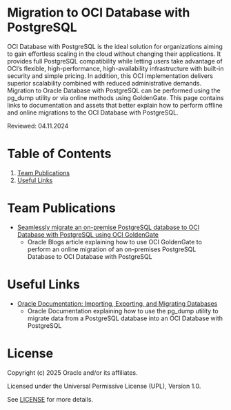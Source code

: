 # Migration to OCI Database with PostgreSQL
 
OCI Database with PostgreSQL is the ideal solution for organizations aiming to gain effortless scaling in the cloud without changing their applications. It provides full PostgreSQL compatibility while letting users take advantage of OCI’s flexible, high-performance, high-availability infrastructure with built-in security and simple pricing. In addition, this OCI implementation delivers superior scalability combined with reduced administrative demands. Migration to Oracle Database with PostgreSQL can be performed using the pg_dump utility or via online methods using GoldenGate. This page contains links to documentation and assets that better explain how to perform offline and online migrations to the OCI Database with PostgreSQL.

Reviewed: 04.11.2024
 
# Table of Contents
 
1. [Team Publications](#team-publications)
2. [Useful Links](#useful-links)
 
# Team Publications
 
- [Seamlessly migrate an on-premise PostgreSQL database to OCI Database with PostgreSQL using OCI GoldenGate](https://blogs.oracle.com/dataintegration/post/seamlessly-migrate-an-onpremise-postgresql-database-to-oci-database-with-postgresql-online-with-oci-goldengate)
    - Oracle Blogs article explaining how to use OCI GoldenGate to perform an online migration of an on-premises PostgreSQL Database to OCI Database with PostgreSQL
 
# Useful Links

- [Oracle Documentation: Importing, Exporting, and Migrating Databases](https://docs.oracle.com/en-us/iaas/Content/postgresql/import-export-migrate.htm)
    -   Oracle Documentation explaining how to use the pg_dump utility to migrate data from a PostgreSQL database into an OCI Database with PostgreSQL
 
# License
 
Copyright (c) 2025 Oracle and/or its affiliates.
 
Licensed under the Universal Permissive License (UPL), Version 1.0.
 
See [LICENSE](https://github.com/oracle-devrel/technology-engineering/blob/main/LICENSE) for more details.
